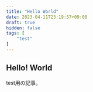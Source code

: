 ```yaml
---
title: "Hello World"
date: 2023-04-11T23:19:57+09:00
draft: true
hidden: false
tags: [
    "test"
]
---
```


## Hello! World

test用の記事。
